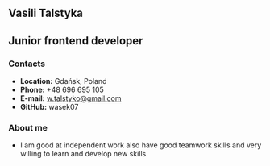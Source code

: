 ## **Vasili Talstyka** ##

## Junior frontend developer ##
### Contacts ###
* **Location:** Gdańsk, Poland
* **Phone:** +48 696 695 105
* **E-mail:** w.talstyko@gmail.com
* **GitHub:** wasek07


### About me ###
* I am good at independent work also have good teamwork skills and very willing to learn and develop new skills.
